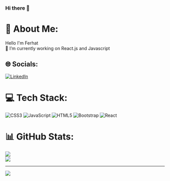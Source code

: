 ### Hi there 👋
# 💫 About Me:
Hello I'm Ferhat <br> 🔭 I’m currently working on React.js and Javascript


## 🌐 Socials:
[![LinkedIn](https://img.shields.io/badge/LinkedIn-%230077B5.svg?logo=linkedin&logoColor=white)](https://linkedin.com/in/https://www.linkedin.com/in/ferhat-erg%C3%BCn-43a713259/) 

# 💻 Tech Stack:
![CSS3](https://img.shields.io/badge/css3-%231572B6.svg?style=for-the-badge&logo=css3&logoColor=white) ![JavaScript](https://img.shields.io/badge/javascript-%23323330.svg?style=for-the-badge&logo=javascript&logoColor=%23F7DF1E) ![HTML5](https://img.shields.io/badge/html5-%23E34F26.svg?style=for-the-badge&logo=html5&logoColor=white) ![Bootstrap](https://img.shields.io/badge/bootstrap-%23563D7C.svg?style=for-the-badge&logo=bootstrap&logoColor=white) ![React](https://img.shields.io/badge/react-%2320232a.svg?style=for-the-badge&logo=react&logoColor=%2361DAFB)
# 📊 GitHub Stats:
![](https://github-readme-stats.vercel.app/api?username=ferhatergun&theme=calm&hide_border=false&include_all_commits=false&count_private=true)<br/>
![](https://github-readme-stats.vercel.app/api/top-langs/?username=ferhatergun&theme=calm&hide_border=false&include_all_commits=false&count_private=true&layout=compact)

---
[![](https://visitcount.itsvg.in/api?id=ferhatergun&icon=0&color=1)]()

<!-- -->
